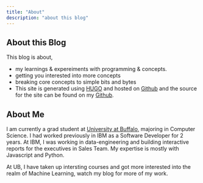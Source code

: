 ```yaml
---
title: "About"
description: "about this blog"
---
```


## About this Blog
This blog is about,
* my learnings & expereiments with programming & concepts.
* getting you interested into more concepts
* breaking core concepts to simple bits and bytes
* This site is generated using [HUGO](https://gohugo.io/) and hosted on [Github](https://github.com) and the source for the site can be found on my [Github]().

## About Me
I am currently a grad student at [University at Buffalo](http://www.buffalo.edu/), majoring in Computer Science. I had worked previously in IBM as a Software Developer for 2 years.
At IBM, I was working in data-engineering and building interactive reports for the executives in Sales Team. My expertise is mostly with Javascript and Python.

At UB, I have taken up intersting courses and got more interested into the realm of Machine Learning, watch my blog for more of my work.